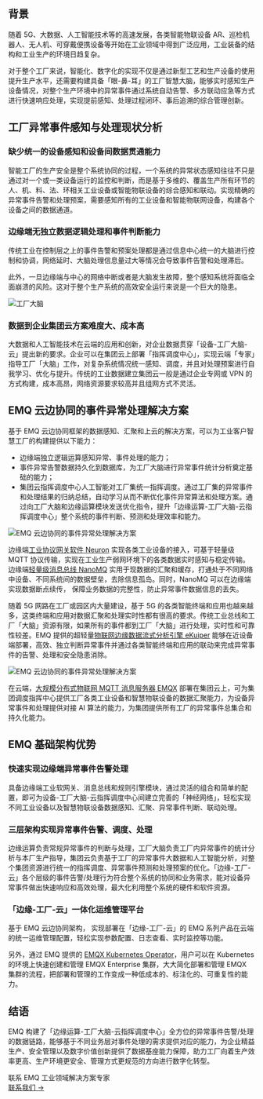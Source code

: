 ## 背景

随着 5G、大数据、人工智能技术等的高速发展，各类智能物联设备 AR、巡检机器人、无人机、可穿戴便携设备等开始在工业领域中得到广泛应用，工业装备的结构和工业生产的环境日趋复杂。

对于整个工厂来说，智能化、数字化的实现不仅是通过新型工艺和生产设备的使用提升生产水平，还需要构建具备「眼-鼻-耳」的工厂智慧大脑，能够实时感知生产设备情况，对整个生产环境中的异常事件通过系统自动告警、多方联动应急等方式进行快速响应处理，实现提前感知、处理过程闭环、事后追溯的综合管理创新。

## 工厂异常事件感知与处理现状分析

### 缺少统一的设备感知和设备间数据贯通能力    

智能工厂的生产安全是整个系统协同的过程，一个系统的异常状态感知往往不只是通过对一个或一类设备运行的监控和判断，而是基于多维的、覆盖生产所有环节的人、机、料、法、环相关工业设备或智能物联设备的综合感知和联动。实现精确的异常事件告警和处理预案，需要感知所有的工业设备和智能物联网设备，构建各个设备之间的数据通道。

### 边缘端无独立数据逻辑处理和事件判断能力

传统工业在控制层之上的事件告警和预案处理都是通过信息中心统一的大脑进行控制和协调，网络延时、大脑处理信息量过大等情况会导致事件告警和处理滞后。

此外，一旦边缘端与中心的网络中断或者是大脑发生故障，整个感知系统将面临全面崩溃的风险。这对于整个生产系统的高效安全运行来说是一个巨大的隐患。

![工厂大脑](https://assets.emqx.com/images/d808b7b16c33672a4cff5b46c91c1d7e.png)

### 数据到企业集团云方案难度大、成本高

大数据和人工智能技术在云端的应用和创新，对企业数据贯穿「设备-工厂大脑-云」提出新的要求。企业可以在集团云上部署「指挥调度中心」，实现云端「专家」指导工厂「大脑」工作，对复杂系统情况统一感知、调度，并且对处理预案进行自我学习、优化与提升。传统的工业数据建立集团云一般是通过企业专网或 VPN 的方式构建，成本高昂，网络资源要求较高并且组网方式不灵活。


## EMQ 云边协同的事件异常处理解决方案

基于 EMQ 云边协同框架的数据感知、汇聚和上云的解决方案，可以为工业客户智慧工厂的构建提供以下能力：

- 边缘端独立逻辑运算感知异常、事件处理的能力；
- 事件异常告警数据持久化到数据库，为工厂大脑进行异常事件统计分析奠定基础的能力；
- 集团云指挥调度中心人工智能对工厂集统一指挥调度。通过工厂集的异常事件和处理结果的归纳总结，自动学习从而不断优化事件异常算法和处理方案。通过向工厂大脑和边缘运算模块发送优化指令，提升「边缘运算-工厂大脑-云指挥调度中心」整个系统的事件判断、预测和处理效率和能力。

![EMQ 云边协同的事件异常处理解决方案](https://assets.emqx.com/images/8cbc1d92657d41ef567c11d95beaff02.png)

边缘端[工业协议网关软件 Neuron](https://www.emqx.com/zh/products/neuron) 实现各类工业设备的接入，可基于轻量级 MQTT 协议传输，实现在工业生产弱网环境下的各类数据实时感知与稳定传输。边缘端[轻量级消息总线 NanoMQ](https://www.emqx.com/zh/products/nanomq) 实用于现数据的汇聚和缓存，打通处于不同网络中设备、不同系统间的数据壁垒，去除信息孤岛。同时，NanoMQ 可以在边缘端实现数据断点续传， 保障业务数据的完整性，防止异常事件数据信息的丢失。

随着 5G 网路在工厂或园区内大量建设，基于 5G 的各类智能终端和应用也越来越多，这类终端和应用对数据汇聚和处理实时性都有很高的要求。传统工业总线和工厂「大脑」资源有限，如果所有的事件都到工厂「大脑」进行处理，实时性和可靠性较差。EMQ 提供的超轻量[物联网边缘数据流式分析引擎 eKuiper](https://ekuiper.org/zh) 能够在近设备端部署，高效、独立判断异常事件并通过各类智能终端和应用的联动来完成异常事件的告警、处理和安全隐患消除。

![EMQ 云边协同的事件异常处理解决方案](https://assets.emqx.com/images/531c5a4965873efcb5135c84d617a8ba.png)

在云端，[大规模分布式物联网 MQTT 消息服务器 EMQX](https://www.emqx.com/zh/products/emqx) 部署在集团云上，可为集团调度指挥中心提供工厂各类工业设备和智慧物联设备的数据汇聚能力，为设备异常事件和处理提供对接 AI 算法的能力，为集团提供所有工厂的异常事件总集合和持久化能力。


## EMQ 基础架构优势

### 快速实现边缘端异常事件告警处理

具备边缘端工业软网关、消息总线和规则引擎模块，通过灵活的组合和简单的配置，即可为设备-工厂大脑-云指挥调度中心间建立完善的「神经网络」，轻松实现不同工业设备以及智慧物联设备数据感知、汇聚、异常事件判断、联动处理。

### 三层架构实现异常事件告警、调度、处理

边缘运算负责常规异常事件的判断与处理，工厂大脑负责工厂内异常事件的统计分析与本厂生产指导，集团云负责基于工厂的异常事件大数据和人工智能分析，对整个集团资源进行统一的指挥调度、异常事件预测和处理预案的优化。「边缘-工厂-云」各个层级的事件告警/处理行为符合整个系统的协同和业务需求，能对设备异常事件做出快速响应和高效处理，最大化利用整个系统的硬件和软件资源。

### 「边缘-工厂-云」一体化运维管理平台

基于 EMQ 云边协同架构， 实现部署在「边缘-工厂-云」的 EMQ 系列产品在云端的统一运维管理配置，轻松实现参数配置、日志查看、实时监控等功能。

另外，通过 EMQ 提供的 [EMQX Kubernetes Operator](https://www.emqx.com/zh/emqx-kubernetes-operator)，用户可以在 Kubernetes 的环境上快速创建和管理 EMQX Enterprise 集群，大大简化部署和管理 EMQX 集群的流程，把部署和管理的工作变成一种低成本的、标注化的、可重复性的能力。

## 结语

EMQ 构建了「边缘运算-工厂大脑-云指挥调度中心」全方位的异常事件告警/处理的数据链路，能够基于不同业务层对事件处理的需求提供对应的能力，为企业精益生产、安全管理以及数字价值创新提供了数据基座能力保障，助力工厂向着生产效率更高、生产环境更安全、管理方式更规范的方向进行数字化转型。





<section class="promotion">
    <div>
        联系 EMQ 工业领域解决方案专家
    </div>
    <a href="https://www.emqx.com/zh/contact?product=solutions" class="button is-gradient px-5">联系我们 →</a>
</section>
